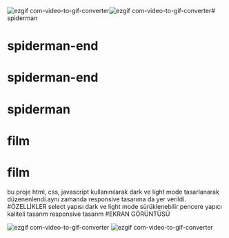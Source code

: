 ![ezgif com-video-to-gif-converter](https://github.com/arzuarzugul/spiderman/assets/170249242/42a9aca5-b57c-4c59-946e-950c43fb869d)![ezgif com-video-to-gif-converter](https://github.com/arzuarzugul/spiderman/assets/170249242/42a9aca5-b57c-4c59-946e-950c43fb869d)# spiderman
# spiderman-end
# spiderman-end
# spiderman
# film

# film
bu proje html, css, javascript kullanınılarak dark ve light mode tasarlanarak düzenenlendi.aynı zamanda responsive tasarıma da yer verildi.
#ÖZELLİKLER
select yapısı
dark ve light mode
sürüklenebilir pencere yapıcı
kaliteli tasarım
responsive tasarım
#EKRAN GÖRÜNTÜSÜ

![ezgif com-video-to-gif-converter](https://github.com/arzuarzugul/spiderman/assets/170249242/ed8214d8-5d1b-48f4-bd76-943e9314b4ee)
![ezgif com-video-to-gif-converter](https://github.com/arzuarzugul/spiderman/assets/170249242/ed8214d8-5d1b-48f4-bd76-943e9314b4ee)

